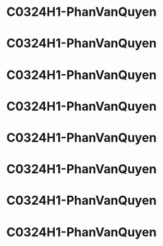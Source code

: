 # C0324H1-PhanVanQuyen
# C0324H1-PhanVanQuyen
# C0324H1-PhanVanQuyen
# C0324H1-PhanVanQuyen
# C0324H1-PhanVanQuyen
# C0324H1-PhanVanQuyen
# C0324H1-PhanVanQuyen
# C0324H1-PhanVanQuyen
